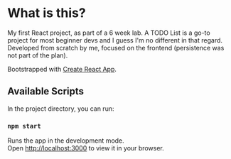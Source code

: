 # What is this?

My first React project, as part of a 6 week lab. A TODO List is a go-to project for most beginner devs and I guess I'm no different in that regard.
Developed from scratch by me, focused on the frontend (persistence was not part of the plan).

Bootstrapped with [Create React App](https://github.com/facebook/create-react-app).

## Available Scripts

In the project directory, you can run:

### `npm start`

Runs the app in the development mode.\
Open [http://localhost:3000](http://localhost:3000) to view it in your browser.
